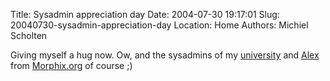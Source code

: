 Title: Sysadmin appreciation day
Date: 2004-07-30 19:17:01
Slug: 20040730-sysadmin-appreciation-day
Location: Home
Authors: Michiel Scholten

<p>Giving myself a hug now. Ow, and the sysadmins of my <a href="http://www.cs.vu.nl/">university</a> and <a href="http://www.alextreme.org/">Alex</a> from <a href="http://www.morphix.org/">Morphix.org</a> of course ;)</p>